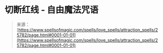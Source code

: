 <!--yml

category: 未分类

date: 2024-06-12 19:12:55

-->

# 切断红线 - 自由魔法咒语

> 来源：[https://www.spellsofmagic.com/spells/love_spells/attraction_spells/25782/page.html#0001-01-01](https://www.spellsofmagic.com/spells/love_spells/attraction_spells/25782/page.html#0001-01-01)
